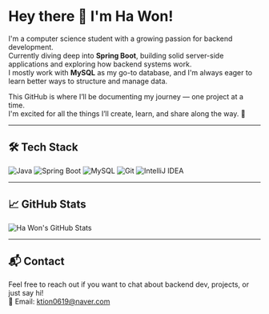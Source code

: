 # Hey there 👋 I'm Ha Won!

I'm a computer science student with a growing passion for backend development.  
Currently diving deep into **Spring Boot**, building solid server-side applications and exploring how backend systems work.  
I mostly work with **MySQL** as my go-to database, and I'm always eager to learn better ways to structure and manage data.

This GitHub is where I’ll be documenting my journey — one project at a time.  
I'm excited for all the things I’ll create, learn, and share along the way. 🚀

---

## 🛠️ Tech Stack

![Java](https://img.shields.io/badge/Java-%23ED8B00.svg?style=flat&logo=java&logoColor=white)
![Spring Boot](https://img.shields.io/badge/Spring_Boot-%236DB33F.svg?style=flat&logo=spring-boot&logoColor=white)
![MySQL](https://img.shields.io/badge/MySQL-%2300f.svg?style=flat&logo=mysql&logoColor=white)
![Git](https://img.shields.io/badge/Git-F05032?style=flat&logo=git&logoColor=white)
![IntelliJ IDEA](https://img.shields.io/badge/IntelliJ_IDEA-000000?style=flat&logo=intellij-idea&logoColor=white)

---

## 📈 GitHub Stats

![Ha Won's GitHub Stats](https://github-readme-stats.vercel.app/api?username=your-github-id&show_icons=true&theme=github_dark)

---

## 📬 Contact

Feel free to reach out if you want to chat about backend dev, projects, or just say hi!  
📧 Email: ktion0619@naver.com

